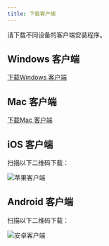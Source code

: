 ```yaml
---
title: 下载客户端
---
```


请下载不同设备的客户端安装程序。

## Windows 客户端

[下载Windows 客户端](https://www-steedos-com.oss-cn-beijing.aliyuncs.com/apps/messenger/desktop/4.3.1/messenger-setup-4.3.1-win.exe)

## Mac 客户端

[下载Mac 客户端](https://www-steedos-com.oss-cn-beijing.aliyuncs.com/apps/messenger/desktop/4.3.1/messenger-4.3.1-mac.dmg)

## iOS 客户端

扫描以下二维码下载：

![苹果客户端](/assets/messenger/messenger-ios.png)

## Android 客户端

扫描以下二维码下载：

![安卓客户端](/assets/messenger/messenger-android.png)